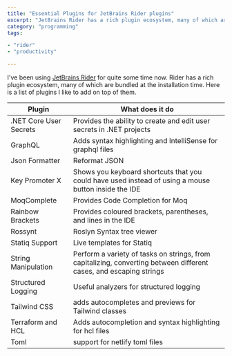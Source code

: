 ```yaml
---
title: "Essential Plugins for JetBrains Rider plugins"
excerpt: "JetBrains Rider has a rich plugin ecosystem, many of which are bundled at installation time. Here is a list of plugins I like to add on top of them"
category: "programming"
tags:

- "rider"
- "productivity"

---
```


I've been using [JetBrains Rider](https://www.jetbrains.com/rider/) for quite some time now. Rider has a rich plugin ecosystem, many of which are bundled at the installation time. Here is a list of plugins I like to add on top of them.

| Plugin                 | What does it do                                                                                                    |
|------------------------|--------------------------------------------------------------------------------------------------------------------|
| .NET Core User Secrets | Provides the ability to create and edit user secrets in .NET projects                                              |
| GraphQL                | Adds syntax highlighting and IntelliSense for graphql files                                                        |
| Json Formatter         | Reformat JSON                                                                                                      |
| Key Promoter X         | Shows you keyboard shortcuts that you could have used instead of using a mouse button inside the IDE               |
| MoqComplete            | Provides Code Completion for Moq                                                                                   |
| Rainbow Brackets       | Provides coloured brackets, parentheses, and lines in the IDE                                                      |
| Rossynt                | Roslyn Syntax tree viewer                                                                                          |
| Statiq Support         | Live templates for Statiq                                                                                          |
| String Manipulation    | Perform a variety of tasks on strings, from capitalizing, converting between different cases, and escaping strings |
| Structured Logging     | Useful analyzers for structured logging                                                                            |
| Tailwind CSS           | adds autocompletes and previews for Tailwind classes                                                               |
| Terraform and HCL      | Adds autocompletion and syntax highlighting for hcl files                                                          |
| Toml                   | support for netlify toml files                                                                                     |
